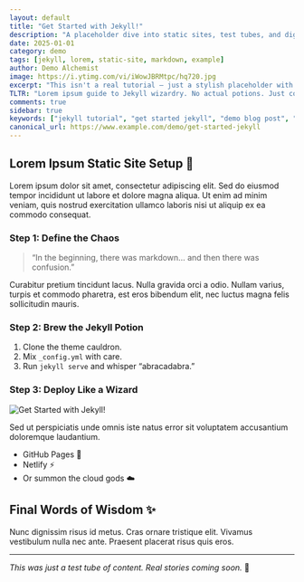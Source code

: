 ```yaml
---
layout: default
title: "Get Started with Jekyll!"
description: "A placeholder dive into static sites, test tubes, and digital alchemy."
date: 2025-01-01
category: demo
tags: [jekyll, lorem, static-site, markdown, example]
author: Demo Alchemist
image: https://i.ytimg.com/vi/iWowJBRMtpc/hq720.jpg
excerpt: "This isn't a real tutorial — just a stylish placeholder with a splash of pseudo-science and markdown magic."
TLTR: "Lorem ipsum guide to Jekyll wizardry. No actual potions. Just code."
comments: true
sidebar: true
keywords: ["jekyll tutorial", "get started jekyll", "demo blog post", "static site generator"]
canonical_url: https://www.example.com/demo/get-started-jekyll
---
```



## Lorem Ipsum Static Site Setup 🧪

Lorem ipsum dolor sit amet, consectetur adipiscing elit. Sed do eiusmod tempor incididunt ut labore et dolore magna aliqua. Ut enim ad minim veniam, quis nostrud exercitation ullamco laboris nisi ut aliquip ex ea commodo consequat.

### Step 1: Define the Chaos

> “In the beginning, there was markdown… and then there was confusion.”

Curabitur pretium tincidunt lacus. Nulla gravida orci a odio. Nullam varius, turpis et commodo pharetra, est eros bibendum elit, nec luctus magna felis sollicitudin mauris.

### Step 2: Brew the Jekyll Potion

1. Clone the theme cauldron.
2. Mix `_config.yml` with care.
3. Run `jekyll serve` and whisper “abracadabra.”

### Step 3: Deploy Like a Wizard

![Get Started with Jekyll!](https://i.ytimg.com/vi/iWowJBRMtpc/hq720.jpg)


Sed ut perspiciatis unde omnis iste natus error sit voluptatem accusantium doloremque laudantium.

- GitHub Pages 🐙
- Netlify ⚡
- Or summon the cloud gods ☁️

## Final Words of Wisdom ✨

Nunc dignissim risus id metus. Cras ornare tristique elit. Vivamus vestibulum nulla nec ante. Praesent placerat risus quis eros.

---

*This was just a test tube of content. Real stories coming soon.* 🧪
